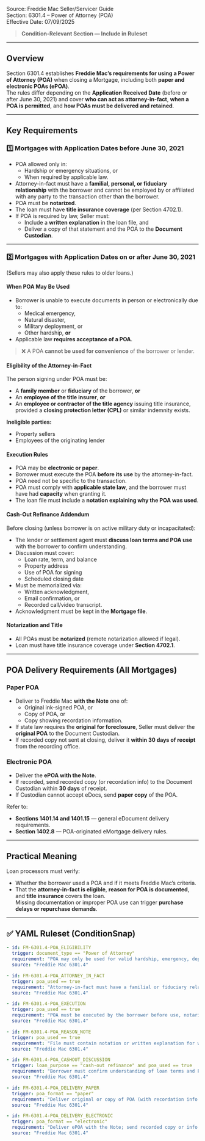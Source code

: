 Source: Freddie Mac Seller/Servicer Guide  
Section: 6301.4 – Power of Attorney (POA)  
Effective Date: 07/09/2025  

> **Condition-Relevant Section — Include in Ruleset**

---

## Overview
Section 6301.4 establishes **Freddie Mac’s requirements for using a Power of Attorney (POA)** when closing a Mortgage, including both **paper and electronic POAs (ePOA)**.  
The rules differ depending on the **Application Received Date** (before or after June 30, 2021) and cover **who can act as attorney-in-fact**, **when a POA is permitted**, and **how POAs must be delivered and retained**.

---

## Key Requirements

### 1️⃣  Mortgages with Application Dates **before June 30, 2021**
- POA allowed only in:
  - Hardship or emergency situations, or  
  - When required by applicable law.
- Attorney-in-fact must have a **familial, personal, or fiduciary relationship** with the borrower and cannot be employed by or affiliated with any party to the transaction other than the borrower.
- POA must be **notarized**.
- The loan must have **title insurance coverage** (per Section 4702.1).
- If POA is required by law, Seller must:
  - Include a **written explanation** in the loan file, and  
  - Deliver a copy of that statement and the POA to the **Document Custodian**.

---

### 2️⃣  Mortgages with Application Dates **on or after June 30, 2021**
(Sellers may also apply these rules to older loans.)

#### When POA May Be Used
- Borrower is unable to execute documents in person or electronically due to:
  - Medical emergency,  
  - Natural disaster,  
  - Military deployment, or  
  - Other hardship, **or**
- Applicable law **requires acceptance of a POA**.

> ❌ A POA **cannot be used for convenience** of the borrower or lender.

#### Eligibility of the Attorney-in-Fact
The person signing under POA must be:
- A **family member** or **fiduciary** of the borrower, **or**
- An **employee of the title insurer**, **or**
- An **employee or contractor of the title agency** issuing title insurance, provided a **closing protection letter (CPL)** or similar indemnity exists.

**Ineligible parties:**  
- Property sellers  
- Employees of the originating lender

#### Execution Rules
- POA may be **electronic or paper**.  
- Borrower must execute the POA **before its use** by the attorney-in-fact.  
- POA need not be specific to the transaction.  
- POA must comply with **applicable state law**, and the borrower must have had **capacity** when granting it.  
- The loan file must include a **notation explaining why the POA was used**.

#### Cash-Out Refinance Addendum
Before closing (unless borrower is on active military duty or incapacitated):
- The lender or settlement agent must **discuss loan terms and POA use** with the borrower to confirm understanding.  
- Discussion must cover:
  - Loan rate, term, and balance  
  - Property address  
  - Use of POA for signing  
  - Scheduled closing date  
- Must be memorialized via:
  - Written acknowledgment,  
  - Email confirmation, or  
  - Recorded call/video transcript.  
- Acknowledgment must be kept in the **Mortgage file**.

#### Notarization and Title
- All POAs must be **notarized** (remote notarization allowed if legal).  
- Loan must have title insurance coverage under **Section 4702.1**.

---

## POA Delivery Requirements (All Mortgages)

### Paper POA
- Deliver to Freddie Mac **with the Note** one of:
  - Original ink-signed POA, or  
  - Copy of POA, or  
  - Copy showing recordation information.
- If state law requires the **original for foreclosure**, Seller must deliver the **original POA** to the Document Custodian.
- If recorded copy not sent at closing, deliver it **within 30 days of receipt** from the recording office.

### Electronic POA
- Deliver the **ePOA with the Note**.
- If recorded, send recorded copy (or recordation info) to the Document Custodian within **30 days** of receipt.
- If Custodian cannot accept eDocs, send **paper copy** of the POA.

Refer to:
- **Sections 1401.14 and 1401.15** — general eDocument delivery requirements.  
- **Section 1402.8** — POA-originated eMortgage delivery rules.

---

## Practical Meaning
Loan processors must verify:
- Whether the borrower used a POA and if it meets Freddie Mac’s criteria.  
- That the **attorney-in-fact is eligible**, **reason for POA is documented**, and **title insurance** covers the loan.  
Missing documentation or improper POA use can trigger **purchase delays or repurchase demands**.

---

## ✅ YAML Ruleset (ConditionSnap)
```yaml
- id: FM-6301.4-POA_ELIGIBILITY
  trigger: document_type == "Power of Attorney"
  requirement: "POA may only be used for valid hardship, emergency, deployment, or legal requirement — not for borrower convenience."
  source: "Freddie Mac 6301.4"

- id: FM-6301.4-POA_ATTORNEY_IN_FACT
  trigger: poa_used == true
  requirement: "Attorney-in-fact must have a familial or fiduciary relationship, or be title insurer/agent staff covered by CPL; lender or seller employees are ineligible."
  source: "Freddie Mac 6301.4"

- id: FM-6301.4-POA_EXECUTION
  trigger: poa_used == true
  requirement: "POA must be executed by the borrower before use, notarized (remote if permitted), and compliant with state law."
  source: "Freddie Mac 6301.4"

- id: FM-6301.4-POA_REASON_NOTE
  trigger: poa_used == true
  requirement: "File must contain notation or written explanation for why a POA was used."
  source: "Freddie Mac 6301.4"

- id: FM-6301.4-POA_CASHOUT_DISCUSSION
  trigger: loan_purpose == "cash-out refinance" and poa_used == true
  requirement: "Borrower must confirm understanding of loan terms and POA use via written, email, or recorded acknowledgment; retain in loan file."
  source: "Freddie Mac 6301.4"

- id: FM-6301.4-POA_DELIVERY_PAPER
  trigger: poa_format == "paper"
  requirement: "Deliver original or copy of POA (with recordation info if available) to Document Custodian with the Note; recorded copies must be sent within 30 days of receipt."
  source: "Freddie Mac 6301.4"

- id: FM-6301.4-POA_DELIVERY_ELECTRONIC
  trigger: poa_format == "electronic"
  requirement: "Deliver ePOA with the Note; send recorded copy or info to Document Custodian within 30 days; paper copy required if Custodian cannot accept eDocs."
  source: "Freddie Mac 6301.4"
